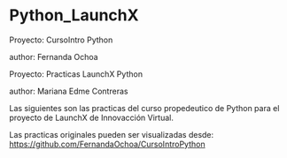 # Python_LaunchX
Proyecto: CursoIntro Python

author: Fernanda Ochoa

Proyecto: Practicas LaunchX Python 

author: Mariana Edme Contreras 

Las siguientes son las practicas del curso propedeutico de Python para el
proyecto de LaunchX de Innovacción Virtual. 

Las practicas originales pueden ser visualizadas desde: 
  https://github.com/FernandaOchoa/CursoIntroPython
